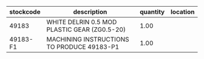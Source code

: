 |stockcode|description|quantity|location|
|---------|-----------|--------|--------|
|49183|WHITE DELRIN 0.5 MOD PLASTIC GEAR (ZG0.5-20)|1.00||
|49183-F1|MACHINING INSTRUCTIONS TO PRODUCE 49183-P1|1.00||
